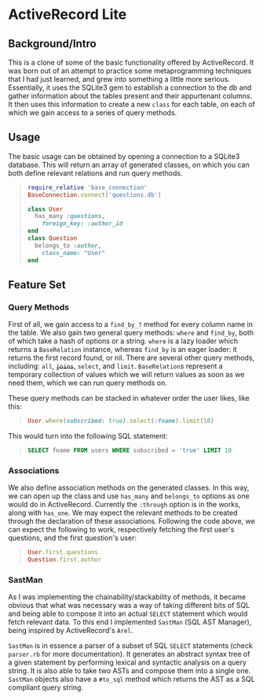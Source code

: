 # ActiveRecord Lite

## Background/Intro

This is a clone of some of the basic functionality offered by ActiveRecord. It was born out of an attempt to practice some metaprogramming techniques that I had just learned, and grew into something a little more serious. Essentially, it uses the SQLite3 gem to establish a connection to the db and gather information about the tables present and their appurtenant columns. It then uses this information to create a new `class` for each table, on each of which we gain access to a series of query methods.

## Usage

The basic usage can be obtained by opening a connection to a SQLite3 database. This will return an array of generated classes, on which you can both define relevant relations and run query methods. 
  
>```ruby
> require_relative 'base_connection'
> BaseConnection.connect('questions.db')
> 
> class User
>   has_many :questions,
>     foreign_key: :author_id
> end
> class Question
>   belongs_to :author,
>     class_name: "User"
> end
>```

## Feature Set

### Query Methods

First of all, we gain access to a `find_by_?` method for every column name in the table. We also gain two general query methods: `where` and `find_by`, both of which take a hash of options or a string. `where` is a lazy loader which returns a `BaseRelation` instance, whereas `find_by` is an eager loader: it returns the first record found, or nil. There are several other query methods, including: `all`, <s>`joins`</s>, `select`, and `limit`. `BaseRelation`s represent a temporary collection of values which we will return values as soon as we need them, which we can run query methods on.

These query methods can be stacked in whatever order the user likes, like this:

>```ruby
>User.where(subscribed: true).select(:fname).limit(10)
>```

This would turn into the following SQL statement: 
>```sql
>SELECT fname FROM users WHERE subscribed = 'true' LIMIT 10
>```

### Associations

We also define association methods on the generated classes. In this way, we can open up the class and use `has_many` and `belongs_to` options as one would do in ActiveRecord. Currently the `:through` option is in the works, along with `has_one`. We may expect the relevant methods to be created through the declaration of these associations. Following the code above, we can expect the following to work, respectively fetching the first user's questions, and the first question's user:

>```ruby
>User.first.questions
>Question.first.author
>```

### SastMan

As I was implementing the chainability/stackability of methods, it became obvious that what was necessary was a way of taking different bits of SQL and being able to compose it into an actual `SELECT` statement which would fetch relevant data. To this end I implemented `SastMan` (SQL AST Manager), being inspired by ActiveRecord's `Arel`.

`SastMan` is in essence a parser of a subset of SQL `SELECT` statements (check `parser.rb` for more documentation). It generates an abstract syntax tree of a given statement by performing lexical and syntactic analysis on a query string. It is also able to take two ASTs and compose them into a single one. `SastMan` objects also have a `#to_sql` method which returns the AST as a SQL compliant query string.

